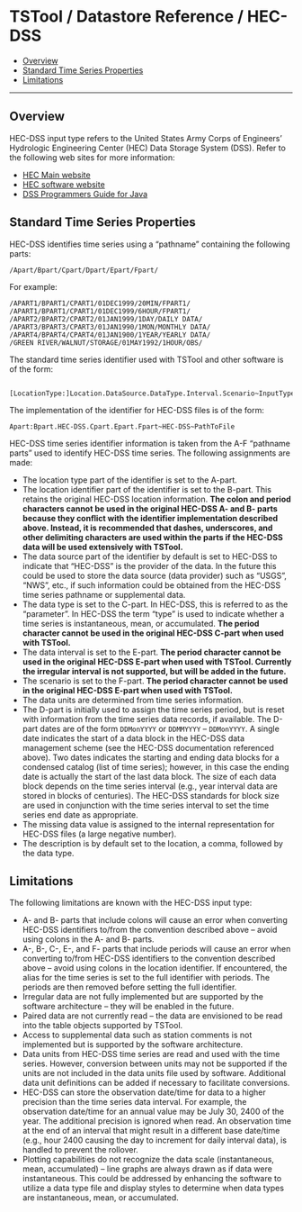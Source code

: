 # TSTool / Datastore Reference / HEC-DSS #

* [Overview](#overview)
* [Standard Time Series Properties](#standard-time-series-properties)
* [Limitations](#limitations)

--------------

## Overview ##

HEC-DSS input type refers to the United States Army Corps of Engineers’
Hydrologic Engineering Center (HEC) Data Storage System (DSS).
Refer to the following web sites for more information:

* [HEC Main website](https://www.hec.usace.army.mil)
* [HEC software website](https://www.hec.usace.army.mil/software/)
* [DSS Programmers Guide for Java](https://www.hec.usace.army.mil/confluence/dssjavaprogrammer)

## Standard Time Series Properties ##

HEC-DSS identifies time series using a “pathname” containing the following parts:

```
/Apart/Bpart/Cpart/Dpart/Epart/Fpart/
```

For example:

```
/APART1/BPART1/CPART1/01DEC1999/20MIN/FPART1/
/APART1/BPART1/CPART1/01DEC1999/6HOUR/FPART1/
/APART2/BPART2/CPART2/01JAN1999/1DAY/DAILY DATA/
/APART3/BPART3/CPART3/01JAN1990/1MON/MONTHLY DATA/
/APART4/BPART4/CPART4/01JAN1900/1YEAR/YEARLY DATA/
/GREEN RIVER/WALNUT/STORAGE/01MAY1992/1HOUR/OBS/
```

The standard time series identifier used with TSTool and other software is of the form:

```
   [LocationType:]Location.DataSource.DataType.Interval.Scenario~InputType~PathToFile
```

The implementation of the identifier for HEC-DSS files is of the form:

```
Apart:Bpart.HEC-DSS.Cpart.Epart.Fpart~HEC-DSS~PathToFile
```

HEC-DSS time series identifier information is taken from the A-F “pathname parts”
used to identify HEC-DSS time series.  The following assignments are made:

*   The location type part of the identifier is set to the A-part.
*   The location identifier part of the identifier is set to the B-part.
    This retains the original HEC-DSS location information.
    **The colon and period characters cannot be used in the original HEC-DSS A- and B- parts
    because they conflict with the identifier implementation described above.
    Instead, it is recommended that dashes, underscores,
    and other delimiting characters are used within the parts if the
    HEC-DSS data will be used extensively with TSTool.**
*   The data source part of the identifier by default is set to
    HEC-DSS to indicate that “HEC-DSS” is the provider of the data.
    In the future this could be used to store the data source (data provider) such as “USGS”, “NWS”, etc.,
    if such information could be obtained from the HEC-DSS time series pathname or supplemental data.
*   The data type is set to the C-part.  In HEC-DSS, this is referred to as the “parameter”.
     In HEC-DSS the term “type” is used to indicate whether a time series is instantaneous, mean, or accumulated.
    **The period character cannot be used in the original HEC-DSS C-part when used with TSTool.**
*   The data interval is set to the E-part.
    **The period character cannot be used in the original HEC-DSS E-part when used with TSTool.
    Currently the irregular interval is not supported, but will be added in the future.**
*   The scenario is set to the F-part.
    **The period character cannot be used in the original HEC-DSS E-part when used with TSTool.**
*   The data units are determined from time series information.
*   The D-part is initially used to assign the time series period,
    but is reset with information from the time series data records, if available.
    The D-part dates are of the form `DDMonYYYY` or `DDMMYYYY` – `DDMonYYYY`.
    A single date indicates the start of a data block in the HEC-DSS data management scheme
    (see the HEC-DSS documentation referenced above).
    Two dates indicates the starting and ending data blocks for a condensed catalog (list of time series);
    however, in this case the ending date is actually the start of the last data block.
    The size of each data block depends on the time series interval (e.g.,
    year interval data are stored in blocks of centuries).
    The HEC-DSS standards for block size are used in conjunction with the time series interval to set the time series end date as appropriate.
*   The missing data value is assigned to the internal representation for HEC-DSS files (a large negative number).
*   The description is by default set to the location, a comma, followed by the data type.

## Limitations ##

The following limitations are known with the HEC-DSS input type:

*   A- and B- parts that include colons will cause an error when
    converting HEC-DSS identifiers to/from the convention described
    above – avoid using colons in the A- and B- parts.
*   A-, B-, C-, E-, and F- parts that include periods will cause an error when converting
    to/from HEC-DSS identifiers to the convention described above – avoid using colons in the location identifier.
    If encountered, the alias for the time series is set to the full identifier with periods.
    The periods are then removed before setting the full identifier.
*   Irregular data are not fully implemented but are supported by the software architecture – they will be enabled in the future.
*   Paired data are not currently read – the data are envisioned to be read into the table objects supported by TSTool.
*   Access to supplemental data such as station comments is not implemented but is supported by the software architecture.
*   Data units from HEC-DSS time series are read and used with the time series.
    However, conversion between units may not be supported if the units are not
    included in the data units file used by software.
    Additional data unit definitions can be added if necessary to facilitate conversions.
*   HEC-DSS can store the observation date/time for data to a higher precision than the time series data interval.
    For example, the observation date/time for an annual value may be July 30, 2400 of the year.
    The additional precision is ignored when read.
    An observation time at the end of an interval that might result in a different
    base date/time (e.g., hour 2400 causing the day to increment for daily interval data),
    is handled to prevent the rollover.
*   Plotting capabilities do not recognize the data scale (instantaneous, mean, accumulated) – line
    graphs are always drawn as if data were instantaneous.
    This could be addressed by enhancing the software to utilize a data type file and
    display styles to determine when data types are instantaneous, mean, or accumulated.
